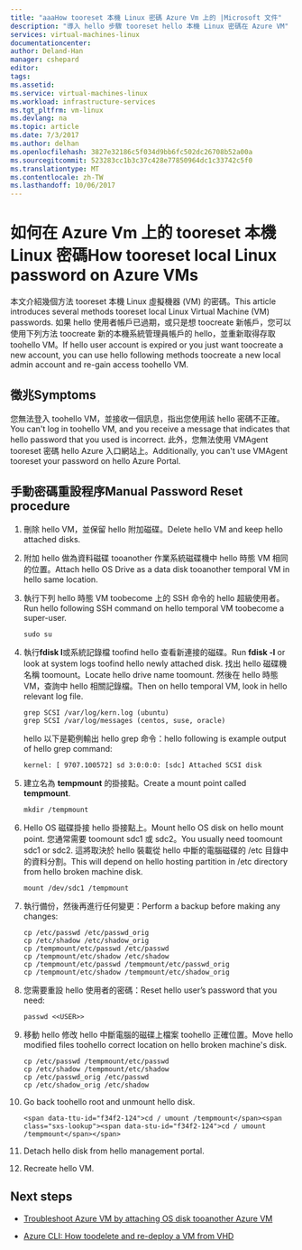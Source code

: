 ```yaml
---
title: "aaaHow tooreset 本機 Linux 密碼 Azure Vm 上的 |Microsoft 文件"
description: "導入 hello 步驟 tooreset hello 本機 Linux 密碼在 Azure VM"
services: virtual-machines-linux
documentationcenter: 
author: Deland-Han
manager: cshepard
editor: 
tags: 
ms.assetid: 
ms.service: virtual-machines-linux
ms.workload: infrastructure-services
ms.tgt_pltfrm: vm-linux
ms.devlang: na
ms.topic: article
ms.date: 7/3/2017
ms.author: delhan
ms.openlocfilehash: 3827e32186c5f034d9bb6fc502dc26708b52a00a
ms.sourcegitcommit: 523283cc1b3c37c428e77850964dc1c33742c5f0
ms.translationtype: MT
ms.contentlocale: zh-TW
ms.lasthandoff: 10/06/2017
---
```

# <a name="how-tooreset-local-linux-password-on-azure-vms"></a><span data-ttu-id="f34f2-103">如何在 Azure Vm 上的 tooreset 本機 Linux 密碼</span><span class="sxs-lookup"><span data-stu-id="f34f2-103">How tooreset local Linux password on Azure VMs</span></span>

<span data-ttu-id="f34f2-104">本文介紹幾個方法 tooreset 本機 Linux 虛擬機器 (VM) 的密碼。</span><span class="sxs-lookup"><span data-stu-id="f34f2-104">This article introduces several methods tooreset local Linux Virtual Machine (VM) passwords.</span></span> <span data-ttu-id="f34f2-105">如果 hello 使用者帳戶已過期，或只是想 toocreate 新帳戶，您可以使用下列方法 toocreate 新的本機系統管理員帳戶的 hello，並重新取得存取 toohello VM。</span><span class="sxs-lookup"><span data-stu-id="f34f2-105">If hello user account is expired or you just want toocreate a new account, you can use hello following methods toocreate a new local admin account and re-gain access toohello VM.</span></span>

## <a name="symptoms"></a><span data-ttu-id="f34f2-106">徵兆</span><span class="sxs-lookup"><span data-stu-id="f34f2-106">Symptoms</span></span>

<span data-ttu-id="f34f2-107">您無法登入 toohello VM，並接收一個訊息，指出您使用該 hello 密碼不正確。</span><span class="sxs-lookup"><span data-stu-id="f34f2-107">You can't log in toohello VM, and you receive a message that indicates that hello password that you used is incorrect.</span></span> <span data-ttu-id="f34f2-108">此外，您無法使用 VMAgent tooreset 密碼 hello Azure 入口網站上。</span><span class="sxs-lookup"><span data-stu-id="f34f2-108">Additionally, you can't use VMAgent tooreset your password on hello Azure Portal.</span></span> 

## <a name="manual-password-reset-procedure"></a><span data-ttu-id="f34f2-109">手動密碼重設程序</span><span class="sxs-lookup"><span data-stu-id="f34f2-109">Manual Password Reset procedure</span></span>

1.  <span data-ttu-id="f34f2-110">刪除 hello VM，並保留 hello 附加磁碟。</span><span class="sxs-lookup"><span data-stu-id="f34f2-110">Delete hello VM and keep hello attached disks.</span></span>

2.  <span data-ttu-id="f34f2-111">附加 hello 做為資料磁碟 tooanother 作業系統磁碟機中 hello 時態 VM 相同的位置。</span><span class="sxs-lookup"><span data-stu-id="f34f2-111">Attach hello OS Drive as a data disk tooanother temporal VM in hello same location.</span></span>

3.  <span data-ttu-id="f34f2-112">執行下列 hello 時態 VM toobecome 上的 SSH 命令的 hello 超級使用者。</span><span class="sxs-lookup"><span data-stu-id="f34f2-112">Run hello following SSH command on hello temporal VM toobecome a super-user.</span></span>


    ~~~~
    sudo su
    ~~~~

4.  <span data-ttu-id="f34f2-113">執行**fdisk l**或系統記錄檔 toofind hello 查看新連接的磁碟。</span><span class="sxs-lookup"><span data-stu-id="f34f2-113">Run **fdisk -l** or look at system logs toofind hello newly attached disk.</span></span> <span data-ttu-id="f34f2-114">找出 hello 磁碟機名稱 toomount。</span><span class="sxs-lookup"><span data-stu-id="f34f2-114">Locate hello drive name toomount.</span></span> <span data-ttu-id="f34f2-115">然後在 hello 時態 VM，查詢中 hello 相關記錄檔。</span><span class="sxs-lookup"><span data-stu-id="f34f2-115">Then on hello temporal VM, look in hello relevant log file.</span></span>

    ~~~~
    grep SCSI /var/log/kern.log (ubuntu)
    grep SCSI /var/log/messages (centos, suse, oracle)
    ~~~~

    <span data-ttu-id="f34f2-116">hello 以下是範例輸出 hello grep 命令：</span><span class="sxs-lookup"><span data-stu-id="f34f2-116">hello following is example output of hello grep command:</span></span>

    ~~~~
    kernel: [ 9707.100572] sd 3:0:0:0: [sdc] Attached SCSI disk
    ~~~~

5.  <span data-ttu-id="f34f2-117">建立名為 **tempmount** 的掛接點。</span><span class="sxs-lookup"><span data-stu-id="f34f2-117">Create a mount point called **tempmount**.</span></span>

    ~~~~
    mkdir /tempmount
    ~~~~

6.  <span data-ttu-id="f34f2-118">Hello OS 磁碟掛接 hello 掛接點上。</span><span class="sxs-lookup"><span data-stu-id="f34f2-118">Mount hello OS disk on hello mount point.</span></span> <span data-ttu-id="f34f2-119">您通常需要 toomount sdc1 或 sdc2。</span><span class="sxs-lookup"><span data-stu-id="f34f2-119">You usually need toomount sdc1 or sdc2.</span></span> <span data-ttu-id="f34f2-120">這將取決於 hello 裝載從 hello 中斷的電腦磁碟的 /etc 目錄中的資料分割。</span><span class="sxs-lookup"><span data-stu-id="f34f2-120">This will depend on hello hosting partition in /etc directory from hello broken machine disk.</span></span>

    ~~~~
    mount /dev/sdc1 /tempmount
    ~~~~

7.  <span data-ttu-id="f34f2-121">執行備份，然後再進行任何變更：</span><span class="sxs-lookup"><span data-stu-id="f34f2-121">Perform a backup before making any changes:</span></span>

    ~~~~
    cp /etc/passwd /etc/passwd_orig    
    cp /etc/shadow /etc/shadow_orig    
    cp /tempmount/etc/passwd /etc/passwd
    cp /tempmount/etc/shadow /etc/shadow 
    cp /tempmount/etc/passwd /tempmount/etc/passwd_orig
    cp /tempmount/etc/shadow /tempmount/etc/shadow_orig
    ~~~~

8.  <span data-ttu-id="f34f2-122">您需要重設 hello 使用者的密碼：</span><span class="sxs-lookup"><span data-stu-id="f34f2-122">Reset hello user’s password that you need:</span></span>

    ~~~~
    passwd <<USER>> 
    ~~~~

9.  <span data-ttu-id="f34f2-123">移動 hello 修改 hello 中斷電腦的磁碟上檔案 toohello 正確位置。</span><span class="sxs-lookup"><span data-stu-id="f34f2-123">Move hello modified files toohello correct location on hello broken machine's disk.</span></span>

    ~~~~
    cp /etc/passwd /tempmount/etc/passwd
    cp /etc/shadow /tempmount/etc/shadow
    cp /etc/passwd_orig /etc/passwd
    cp /etc/shadow_orig /etc/shadow
    
10. Go back toohello root and unmount hello disk.

    ~~~~
    <span data-ttu-id="f34f2-124">cd / umount /tempmount</span><span class="sxs-lookup"><span data-stu-id="f34f2-124">cd / umount /tempmount</span></span>
    ~~~~

11. Detach hello disk from hello management portal.

12. Recreate hello VM.

## Next steps

* [Troubleshoot Azure VM by attaching OS disk tooanother Azure VM](http://social.technet.microsoft.com/wiki/contents/articles/18710.troubleshoot-azure-vm-by-attaching-os-disk-to-another-azure-vm.aspx)

* [Azure CLI: How toodelete and re-deploy a VM from VHD](https://blogs.msdn.microsoft.com/linuxonazure/2016/07/21/azure-cli-how-to-delete-and-re-deploy-a-vm-from-vhd/)
